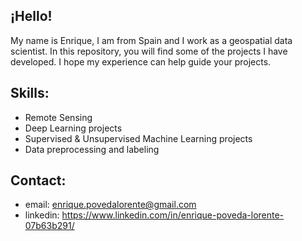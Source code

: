 ## ¡Hello!

My name is Enrique, I am from Spain and I work as a geospatial data scientist. In this repository, you will find some of the projects I have developed. I hope my experience can help guide your projects.

## Skills:
- Remote Sensing
- Deep Learning projects
- Supervised & Unsupervised Machine Learning projects
- Data preprocessing and labeling

## Contact:
- email: [enrique.povedalorente@gmail.com](mailto:enrique.povedalorente@gmail.com)
- linkedin: https://www.linkedin.com/in/enrique-poveda-lorente-07b63b291/